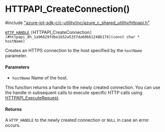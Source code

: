 # HTTPAPI_CreateConnection()

\#include ["azure-iot-sdk-c/c-utility/inc/azure_c_shared_utility/httpapi.h"](../iot-c-ref-httpapi-h.md)  

[`HTTP_HANDLE`](#httpapi_8h_1a3b2d2d7095a41a942705e437133d35dc) `[`HTTPAPI_CreateConnection`](#httpapi_8h_1a96629fdbe1b52a5357da60bb1248b174)(const char * hostName)`

Creates an HTTPS connection to the host specified by the `hostName` parameter.

#### Parameters
* `hostName` Name of the host.

This function returns a handle to the newly created connection. You can use the handle in subsequent calls to execute specific HTTP calls using [HTTPAPI_ExecuteRequest](#httpapi_8h_1afa60b8d96e73b2fe592b591208ef66b1).

#### Returns
A `HTTP_HANDLE` to the newly created connection or `NULL` in case an error occurs.

